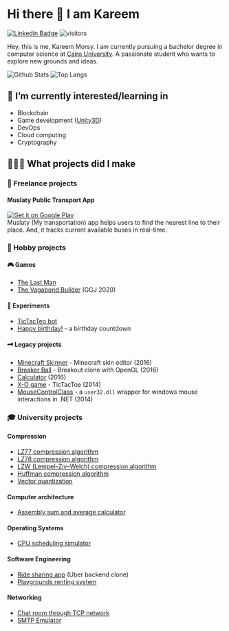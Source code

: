# Hi there 👋 I am Kareem

[![Linkedin Badge](https://img.shields.io/badge/-kreemmorsy-blue?style=flat-square&logo=Linkedin&logoColor=white&link=https://www.linkedin.com/in/kreemmorsy/)](https://www.linkedin.com/in/kreemmorsy/)
![visitors](https://visitor-badge.laobi.icu/badge?page_id=kareemmax.kareemmax)

Hey, this is me, Kareem Morsy. I am currently pursuing a bachelor degree in computer science at [Cairo University](https://cu.edu.eg/Home). A passionate student who wants to explore new grounds and ideas.

![Github Stats](https://github-readme-stats.vercel.app/api?username=KareemMAX&count_private=true&show_icons=true&include_all_commits=true&title_color=fff&icon_color=f9f9f9&text_color=9f9f9f&bg_color=151515)
![Top Langs](https://github-readme-stats.vercel.app/api/top-langs/?username=KareemMAX&layout=compact&title_color=fff&icon_color=f9f9f9&text_color=9f9f9f&bg_color=151515)

## 🌱 I’m currently interested/learning in

- Blockchain
- Game development ([Unity3D](https://unity.com/))
- DevOps
- Cloud computing
- Cryptography

## 👨🏻‍💻 What projects did I make

### 💼 Freelance projects

#### Muslaty Public Transport App

[![Get it on Google Play](https://img.shields.io/badge/Get_it_on_Google_Play-black?style=flat-square&logo=googleplay)](https://play.google.com/store/apps/details?id=com.fmfortravels)  
Muslaty (My transportation) app helps users to find the nearest line to their place. And, it tracks current available buses in real-time.

### 🎨 Hobby projects

#### 🎮 Games

- [The Last Man](https://github.com/KareemMAX/LastMan)
- [The Vagabond Builder](https://github.com/KareemMAX/TheVagabondBuilder) (GGJ 2020)

#### 🧪 Experiments

- [TicTacTeo bot](https://github.com/KareemMAX/TicTacToe)
- [Happy birthday!](https://github.com/KareemMAX/happy-birthday) - a birthday countdown

#### 🗝 Legacy projects

- [Minecraft Skinner](https://github.com/KareemMAX/Minecraft-Skiner) - Minecraft skin editor (2016)
- [Breaker Ball](https://github.com/KareemMAX/Breaker-Ball) - Breakout clone with OpenGL (2016)
- [Calculator](https://github.com/KareemMAX/Calculator) (2016)
- [X-O game](https://github.com/KareemMAX/xo-game) - TicTacToe (2014)
- [MouseControlClass](https://github.com/KareemMAX/MouseControlClass) - a `user32.dll` wrapper for windows mouse interactions in .NET (2014)

### 🎓 University projects

#### Compression

- [LZ77 compression algorithm](https://github.com/KareemMAX/lz77)
- [LZ78 compression algorithm](https://github.com/KareemMAX/lz78)
- [LZW (Lempel–Ziv–Welch) compression algorithm](https://github.com/KareemMAX/lzw)
- [Huffman compression algorithm](https://github.com/mAshrafDawood/Huffman)
- [Vector quantization](https://github.com/KareemMAX/VectorQuantization)

#### Computer architecture

- [Assembly sum and average calculator](https://github.com/KareemMAX/Assemblyx86Assignment)

#### Operating Systems

- [CPU scheduling simulator](https://github.com/KareemMAX/CPUScheduling)

#### Software Engineering

- [Ride sharing app](https://github.com/KareemMAX/CarApp) (Uber backend clone)
- [Playgrounds renting system](https://github.com/KareemMAX/GoFo)

#### Networking

- [Chat room through TCP network](https://github.com/KareemMAX/ClientServer)
- [SMTP Emulator](https://github.com/KareemMAX/SMTP-Emulator)

<!--
**KareemMAX/KareemMAX** is a ✨ _special_ ✨ repository because its `README.md` (this file) appears on your GitHub profile.

Here are some ideas to get you started:

- 🔭 I’m currently working on ...
- 🌱 I’m currently learning ...
- 👯 I’m looking to collaborate on ...
- 🤔 I’m looking for help with ...
- 💬 Ask me about ...
- 📫 How to reach me: ...
- 😄 Pronouns: ...
- ⚡ Fun fact: ...
-->
